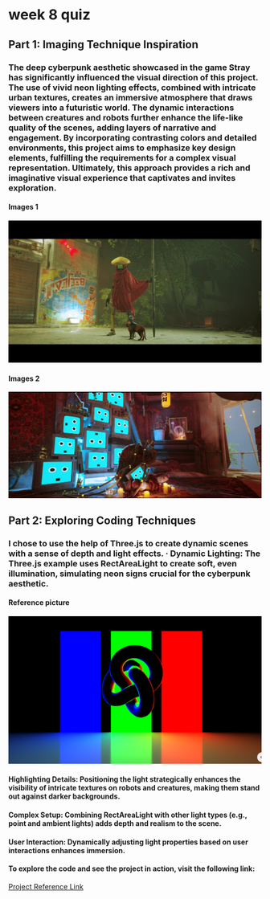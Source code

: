 # week 8 quiz

## Part 1: Imaging Technique Inspiration

### The deep cyberpunk aesthetic showcased in the game Stray has significantly influenced the visual direction of this project. The use of vivid neon lighting effects, combined with intricate urban textures, creates an immersive atmosphere that draws viewers into a futuristic world. The dynamic interactions between creatures and robots further enhance the life-like quality of the scenes, adding layers of narrative and engagement. By incorporating contrasting colors and detailed environments, this project aims to emphasize key design elements, fulfilling the requirements for a complex visual representation. Ultimately, this approach provides a rich and imaginative visual experience that captivates and invites exploration.

#### Images 1
![Robots made up of TVs in Stray, creating an atmosphere of mystery and technology.](images/robot_cat_interaction.jpg)
#### Images 2
![Robots made up of TVs in Stray, creating an atmosphere of mystery and technology.](images/robots_tvs.png)

## Part 2: Exploring Coding Techniques

### I chose to use the help of Three.js to create dynamic scenes with a sense of depth and light effects. ·  Dynamic Lighting: The Three.js example uses RectAreaLight to create soft, even illumination, simulating neon signs crucial for the cyberpunk aesthetic.
#### Reference picture
![Reference picture](images/Reference_pic.png)

#### Highlighting Details: Positioning the light strategically enhances the visibility of intricate textures on robots and creatures, making them stand out against darker backgrounds.
#### Complex Setup: Combining RectAreaLight with other light types (e.g., point and ambient lights) adds depth and realism to the scene.
#### User Interaction: Dynamically adjusting light properties based on user interactions enhances immersion.
#### To explore the code and see the project in action, visit the following link:


[Project Reference Link](https://gist.github.com/NeonBlueWS/fde2da512a61e2c55c00c4b8825f9705)
